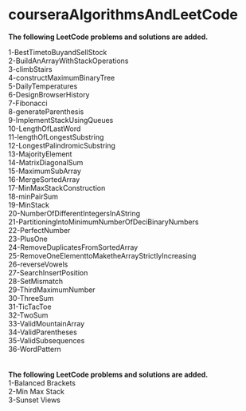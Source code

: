 # courseraAlgorithmsAndLeetCode
**The following LeetCode problems and solutions are added.**<br/>

1-BestTimetoBuyandSellStock<br/>
2-BuildAnArrayWithStackOperations<br/>
3-climbStairs<br/>
4-constructMaximumBinaryTree<br/>
5-DailyTemperatures<br/>
6-DesignBrowserHistory<br/>
7-Fibonacci<br/>
8-generateParenthesis<br/>
9-ImplementStackUsingQueues<br/>
10-LengthOfLastWord<br/>
11-lengthOfLongestSubstring<br/>
12-LongestPalindromicSubstring<br/>
13-MajorityElement<br/>
14-MatrixDiagonalSum<br/>
15-MaximumSubArray<br/>
16-MergeSortedArray<br/>
17-MinMaxStackConstruction<br/>
18-minPairSum<br/>
19-MinStack<br/>
20-NumberOfDifferentIntegersInAString<br/>
21-PartitioningIntoMinimumNumberOfDeciBinaryNumbers<br/>
22-PerfectNumber<br/>
23-PlusOne<br/>
24-RemoveDuplicatesFromSortedArray<br/>
25-RemoveOneElementtoMaketheArrayStrictlyIncreasing<br/>
26-reverseVowels<br/>
27-SearchInsertPosition<br/>
28-SetMismatch<br/>
29-ThirdMaximumNumber<br/>
30-ThreeSum<br/>
31-TicTacToe<br/>
32-TwoSum<br/>
33-ValidMountainArray<br/>
34-ValidParentheses<br/>
35-ValidSubsequences<br/>
36-WordPattern<br/>
<br/><br/>
**The following LeetCode problems and solutions are added.**<br/>
1-Balanced Brackets<br/>
2-Min Max Stack<br/>
3-Sunset Views<br/>


